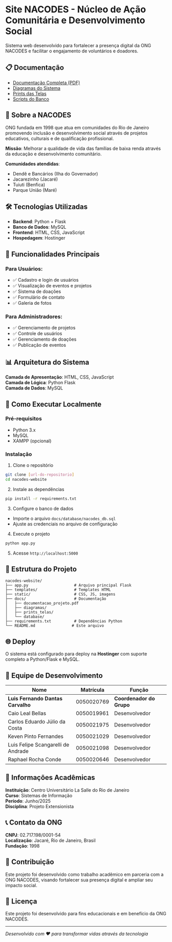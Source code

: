 # Site NACODES - Núcleo de Ação Comunitária e Desenvolvimento Social

Sistema web desenvolvido para fortalecer a presença digital da ONG NACODES e facilitar o engajamento de voluntários e doadores.

## 📋 Documentação
- [Documentação Completa (PDF)](docs/documentacao_projeto.pdf)
- [Diagramas do Sistema](docs/diagramas/)
- [Prints das Telas](docs/prints_telas/)
- [Scripts do Banco](docs/database/nacodes_db.sql)

## 🎯 Sobre a NACODES
ONG fundada em 1998 que atua em comunidades do Rio de Janeiro promovendo inclusão e desenvolvimento social através de projetos educativos, culturais e de qualificação profissional.

**Missão**: Melhorar a qualidade de vida das famílias de baixa renda através da educação e desenvolvimento comunitário.

**Comunidades atendidas**:
- Dendê e Bancários (Ilha do Governador)
- Jacarezinho (Jacaré)  
- Tuiuti (Benfica)
- Parque União (Maré)

## 🛠 Tecnologias Utilizadas
- **Backend**: Python + Flask
- **Banco de Dados**: MySQL
- **Frontend**: HTML, CSS, JavaScript
- **Hospedagem**: Hostinger

## 🚀 Funcionalidades Principais

### Para Usuários:
- ✅ Cadastro e login de usuários
- ✅ Visualização de eventos e projetos
- ✅ Sistema de doações
- ✅ Formulário de contato
- ✅ Galeria de fotos

### Para Administradores:
- ✅ Gerenciamento de projetos
- ✅ Controle de usuários
- ✅ Gerenciamento de doações
- ✅ Publicação de eventos

## 📊 Arquitetura do Sistema

**Camada de Apresentação**: HTML, CSS, JavaScript  
**Camada de Lógica**: Python Flask  
**Camada de Dados**: MySQL  

## 🔧 Como Executar Localmente

### Pré-requisitos
- Python 3.x
- MySQL
- XAMPP (opcional)

### Instalação
1. Clone o repositório
```bash
git clone [url-do-repositorio]
cd nacodes-website
```

2. Instale as dependências
```bash
pip install -r requirements.txt
```

3. Configure o banco de dados
- Importe o arquivo `docs/database/nacodes_db.sql`
- Ajuste as credenciais no arquivo de configuração

4. Execute o projeto
```bash
python app.py
```

5. Acesse `http://localhost:5000`

## 📁 Estrutura do Projeto
```
nacodes-website/
├── app.py                    # Arquivo principal Flask
├── templates/                # Templates HTML
├── static/                   # CSS, JS, imagens
├── docs/                     # Documentação
│   ├── documentacao_projeto.pdf
│   ├── diagramas/
│   ├── prints_telas/
│   └── database/
├── requirements.txt          # Dependências Python
└── README.md                # Este arquivo
```

## 🌐 Deploy
O sistema está configurado para deploy na **Hostinger** com suporte completo a Python/Flask e MySQL.

## 👥 Equipe de Desenvolvimento

| Nome | Matrícula | Função |
|------|-----------|--------|
| **Luis Fernando Dantas Carvalho** | 0050020769 | **Coordenador do Grupo** |
| Caio Leal Bellas | 0050019961 | Desenvolvedor |
| Carlos Eduardo Júlio da Costa | 0050021975 | Desenvolvedor |
| Keven Pinto Fernandes | 0050021029 | Desenvolvedor |
| Luis Felipe Scangarelli de Andrade | 0050021098 | Desenvolvedor |
| Raphael Rocha Conde | 0050020646 | Desenvolvedor |

## 🏫 Informações Acadêmicas
**Instituição**: Centro Universitário La Salle do Rio de Janeiro  
**Curso**: Sistemas de Informação  
**Período**: Junho/2025  
**Disciplina**: Projeto Extensionista  

## 📞 Contato da ONG
**CNPJ**: 02.717.198/0001-54  
**Localização**: Jacaré, Rio de Janeiro, Brasil  
**Fundação**: 1998  

## 🤝 Contribuição
Este projeto foi desenvolvido como trabalho acadêmico em parceria com a ONG NACODES, visando fortalecer sua presença digital e ampliar seu impacto social.

## 📄 Licença
Este projeto foi desenvolvido para fins educacionais e em benefício da ONG NACODES.

---
*Desenvolvido com ❤️ para transformar vidas através da tecnologia*
